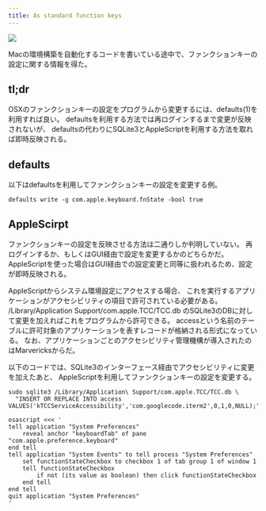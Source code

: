 ```yaml
---
title: As standard function keys
---
```


![](http://cdn-ak.f.st-hatena.com/images/fotolife/r/r7kamura/20140803/20140803033436.png)

Macの環境構築を自動化するコードを書いている途中で、ファンクションキーの設定に関する情報を得た。

## tl;dr
OSXのファンクションキーの設定をプログラムから変更するには、defaults(1)を利用すれば良い。
defaultsを利用する方法では再ログインするまで変更が反映されないが、
defaultsの代わりにSQLite3とAppleScriptを利用する方法を取れば即時反映される。

## defaults
以下はdefaultsを利用してファンクションキーの設定を変更する例。

```
defaults write -g com.apple.keyboard.fnState -bool true
```

## AppleScirpt
ファンクションキーの設定を反映させる方法は二通りしか判明していない。
再ログインするか、もしくはGUI経由で設定を変更するかのどちらかだ。
AppleScriptを使った場合はGUI経由での設定変更と同等に扱われるため、設定が即時反映される。

AppleScriptからシステム環境設定にアクセスする場合、
これを実行するアプリケーションがアクセシビリティの項目で許可されている必要がある。
/Library/Application Support/com.apple.TCC/TCC.db
のSQLite3のDBに対して変更を加えればこれをプログラムから許可できる。
accessという名前のテーブルに許可対象のアプリケーションを表すレコードが格納される形式になっている。
なお、アプリケーションごとのアクセシビリティ管理機構が導入されたのはMarvericksからだ。

以下のコードでは、SQLite3のインターフェース経由でアクセシビリティに変更を加えたあと、
AppleScriptを利用してファンクションキーの設定を変更する。

```
sudo sqlite3 /Library/Application\ Support/com.apple.TCC/TCC.db \
  "INSERT OR REPLACE INTO access VALUES('kTCCServiceAccessibility','com.googlecode.iterm2',0,1,0,NULL);"

osascript <<< '
tell application "System Preferences"
    reveal anchor "keyboardTab" of pane "com.apple.preference.keyboard"
end tell
tell application "System Events" to tell process "System Preferences"
    set functionStateCheckbox to checkbox 1 of tab group 1 of window 1
    tell functionStateCheckbox
        if not (its value as boolean) then click functionStateCheckbox
    end tell
end tell
quit application "System Preferences"
'
```
